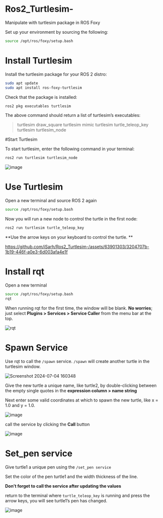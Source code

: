 # Ros2_Turtlesim-
Manipulate with turtlesim package in ROS Foxy

Set up your environment by sourcing the following:

```bash
source /opt/ros/foxy/setup.bash
```
# Install Turtlesim

Install the turtlesim package for your ROS 2 distro:

```bash
sudo apt update
sudo apt install ros-foxy-turtlesim
```
Check that the package is installed:
```bash
ros2 pkg executables turtlesim
```
The above command should return a list of turtlesim’s executables:
>turtlesim draw_square
>turtlesim mimic
>turtlesim turtle_teleop_key
>turtlesim turtlesim_node

#Start Turtlesim

To start turtlesim, enter the following command in your terminal:
```bash
ros2 run turtlesim turtlesim_node
```

![image](https://github.com/iSarh/Ros2_Turtlesim-/assets/63901303/480f3782-96d6-4e86-b20b-1b4ac4989229)

# Use Turtlesim
Open a new terminal and source ROS 2 again
```bash
source /opt/ros/foxy/setup.bash
```
Now you will run a new node to control the turtle in the first node:

```bash
ros2 run turtlesim turtle_teleop_key
```
**Use the arrow keys on your keyboard to control the turtle. **

https://github.com/iSarh/Ros2_Turtlesim-/assets/63901303/3204707b-1b19-446f-a0e3-6d003afa4e1f

#  Install rqt

Open a new terminal 

```bash
source /opt/ros/foxy/setup.bash
rqt
````
When running rqt for the first time, the window will be blank. **No worries**; just select **Plugins > Services > Service Caller** from the menu bar at the top.

![rqt](https://github.com/iSarh/Ros2_Turtlesim-/assets/63901303/f8df8548-5cb5-4980-b632-0429fd3a58e3)

# Spawn Service

Use rqt to call the `/spawn` service. `/spawn` will create another turtle in the turtlesim window.

![Screenshot 2024-07-04 160348](https://github.com/iSarh/Ros2_Turtlesim-/assets/63901303/f9296835-c4c0-49a5-bd06-4ae3c164fb91)


Give the new turtle a unique name, like turtle2, by double-clicking between the empty single quotes in the **expression column > name string** 

Next enter some valid coordinates at which to spawn the new turtle, like x = 1.0 and y = 1.0.

![image](https://github.com/iSarh/Ros2_Turtlesim-/assets/63901303/7696fa1e-03ff-4a38-bbe9-1f84f8561642)


call the service by clicking the **Call** button 

![image](https://github.com/iSarh/Ros2_Turtlesim-/assets/63901303/47468c2f-6139-48fd-af53-f7cb68902ea0)

# Set_pen service

Give turtle1 a unique pen using the `/set_pen service`

Set the color of the pen turtle1 and the width thickness of the line.

**Don’t forget to call the service after updating the values**

return to the terminal where `turtle_teleop_key` is running and press the arrow keys, you will see turtle1’s pen has changed.

![image](https://github.com/iSarh/Ros2_Turtlesim-/assets/63901303/7ac2c253-0b3b-478b-8322-c9208b18286e)

